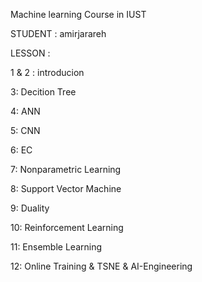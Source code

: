 Machine learning Course in IUST



STUDENT : amirjarareh



LESSON :

1 & 2 : introducion

3: Decition Tree

4: ANN

5: CNN

6: EC

7: Nonparametric Learning

8: Support Vector Machine

9: Duality

10: Reinforcement Learning

11: Ensemble Learning

12: Online Training & TSNE & AI-Engineering